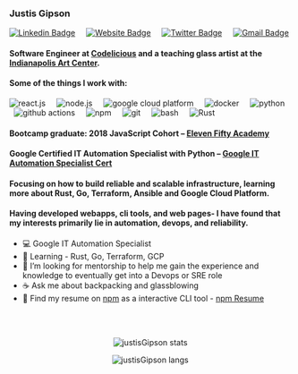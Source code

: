 <!--
**justisGipson/justisGipson** is a ✨ _special_ ✨ repository because its `README.md` (this file) appears on your GitHub profile.
-->

<h3 align='left'> Justis Gipson </h3>

[![Linkedin Badge](https://img.shields.io/badge/-justisgipson-blue?style=flat&logo=Linkedin&logoColor=white&link=https://www.linkedin.com/in/justis-gipson-00275216a/)](https://www.linkedin.com/in/justis-gipson-00275216a/) &nbsp; &nbsp;
[![Website Badge](https://img.shields.io/badge/-justisgipson.com-4486F3?style=flat&logo=Google-Chrome&logoColor=white&link=https://justisgipson.com)](https://justisgipson.com) &nbsp; &nbsp;
[![Twitter Badge](https://img.shields.io/badge/-@j__gipson-39B8FF?style=flat&labelColor=39B8FF&logo=twitter&logoColor=white&link=https://twitter.com/j__gipson)](https://twitter.com/j__gipson) &nbsp; &nbsp;
[![Gmail Badge](https://img.shields.io/badge/-justis710-DE4C40?style=flat&logo=Gmail&logoColor=white&link=mailto:justis710@gmail.com)](mailto:justis710@gmail.com)

#### Software Engineer at [Codelicious](https://www.codelicious.com/) and a teaching glass artist at the [Indianapolis Art Center](https://www.indplsartcenter.org/). 

#### Some of the things I work with:
<p>
  <img alt="react.js" src="https://img.shields.io/badge/-React-45b8d8?style=plastic&logo=react&logoColor=white" />
&nbsp; &nbsp;
  <img alt="node.js" src="https://img.shields.io/badge/-Nodejs-43853d?style=plactis&logo=Node.js&logoColor=white" />
&nbsp; &nbsp;
  <img alt="google cloud platform" src="https://img.shields.io/badge/-Google_Cloud_Platform-1a73e8?style=plastic&logo=google-cloud&logoColor=white" />
&nbsp; &nbsp;
  <img alt="docker" src="https://img.shields.io/badge/-Docker-46a2f1?style=plastic&logo=docker&logoColor=white" />
&nbsp; &nbsp;
  <img alt="python" src="https://img.shields.io/badge/-Python-3776AB?style=plastic&logo=python&logoColor=white" />
&nbsp; &nbsp;
  <img alt="github actions" src="https://img.shields.io/badge/-Github_Actions-2088FF?style=plastic&logo=github-actions&logoColor=white" />
&nbsp; &nbsp;
  <img alt="npm" src="https://img.shields.io/badge/-NPM-CB3837?style=plastic&logo=npm&logoColor=white" />
&nbsp; &nbsp;
  <img alt="git" src="https://img.shields.io/badge/-Git-F05032?style=plastic&logo=git&logoColor=white" />
&nbsp; &nbsp;
  <img alt="bash" src="https://img.shields.io/badge/-Bash-4EAA25?style=plastic&logo=gnubash&logoColor=white" />
&nbsp; &nbsp;
  <img alt="Rust" src="https://img.shields.io/badge/-Rust-000000?style=plastic&logo=rust&logoColor=white" />
&nbsp; &nbsp;
</p>



#### Bootcamp graduate: 2018 JavaScript Cohort – [Eleven Fifty Academy](https://elevenfifty.org/)

#### Google Certified IT Automation Specialist with Python – [Google IT Automation Specialist Cert](https://www.coursera.org/professional-certificates/google-it-automation?utm_source=google&utm_medium=institutions&utm_campaign=gwgsite)

#### Focusing on how to build reliable and scalable infrastructure, learning more about Rust, Go, Terraform, Ansible and Google Cloud Platform.

####  Having developed webapps, cli tools, and web pages- I have found that my interests primarily lie in automation, devops, and reliability.

- :computer: Google IT Automation Specialist
- :snake: Learning - Rust, Go, Terraform, GCP
- :evergreen_tree: I’m looking for mentorship to help me gain the experience and knowledge to eventually get into a Devops or SRE role
- :coffee: Ask me about backpacking and glassblowing
- :floppy_disk: Find my resume on [npm](https://npmjs.com) as a interactive CLI tool - [npm Resume](https://www.npmjs.com/package/justis-resume)

<br>
<br>
<p align="center"> <img src="https://github-readme-stats.vercel.app/api?username=justisGipson&show_icons=true&count_private=true&theme=monokai&hide_border=true" alt="justisGipson stats" />

<br>
<p align="center"> <img src="https://github-readme-stats.vercel.app/api/top-langs/?username=justisGipson&langs_count=10&layout=compact&theme=monokai&hide_border=true&count_private=true&hide=jupyter%20notebook,css" alt="justisGipson langs" />
<br>
